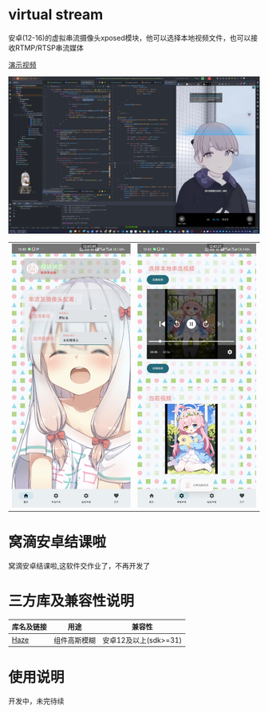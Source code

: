 # virtual stream
安卓(12-16)的虚拟串流摄像头xposed模块，他可以选择本地视频文件，也可以接收RTMP/RTSP串流媒体

[演示视频](./media/demo.mp4)


![img](./media/mumu1.png)

|||
|--|--|
|![img](./media/phone1.jpg)|![img](./media/phone2.jpg)|

# 窝滴安卓结课啦
窝滴安卓结课啦,这软件交作业了，不再开发了

# 三方库及兼容性说明

| 库名及链接 | 用途     | 兼容性              |
|-------|--------|------------------|
| [Haze](https://chrisbanes.github.io/haze/latest/)  | 组件高斯模糊 | 安卓12及以上(sdk>=31) |

# 使用说明
开发中，未完待续
